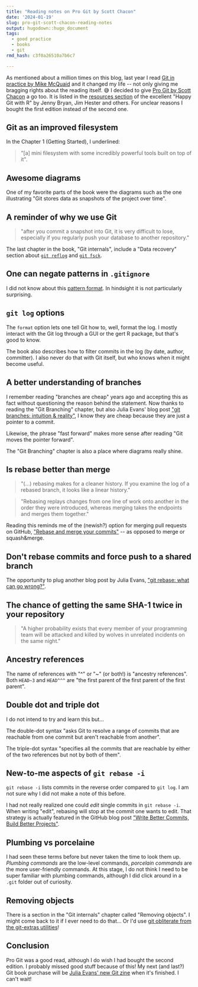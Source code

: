 ```yaml
---
title: "Reading notes on Pro Git by Scott Chacon"
date: '2024-01-19'
slug: pro-git-scott-chacon-reading-notes
output: hugodown::hugo_document
tags:
  - good practice
  - books
  - git
rmd_hash: c3f0a26510a7b6c7

---
```


As mentioned about a million times on this blog, last year I read [Git in practice by Mike McQuaid](/2023/11/01/reading-notes-git-in-practice/) and it changed my life -- not only giving me bragging rights about the reading itself. :sweat_smile: I decided to give [Pro Git by Scott Chacon](https://git-scm.com/book/en/v2) a go too. It is listed in the [resources section](https://happygitwithr.com/resources) of the excellent "Happy Git with R" by Jenny Bryan, Jim Hester and others. For unclear reasons I bought the first edition instead of the second one.

## Git as an improved filesystem

In the Chapter 1 (Getting Started), I underlined:

> "\[a\] mini filesystem with some incredibly powerful tools built on top of it".

## Awesome diagrams

One of my favorite parts of the book were the diagrams such as the one illustrating "Git stores data as snapshots of the project over time".

## A reminder of why we use Git

> "after you commit a snapshot into Git, it is very difficult to lose, especially if you regularly push your database to another repository."

The last chapter in the book, "Git internals", include a "Data recovery" section about [`git reflog`](https://docs.ropensci.org/saperlipopette/reference/exo_time_machine.html) and [`git fsck`](https://git-scm.com/docs/git-fsck).

## One can negate patterns in `.gitignore`

I did not know about this [pattern format](https://git-scm.com/docs/gitignore#_pattern_format). In hindsight it is not particularly surprising.

## `git log` options

The `format` option lets one tell Git how to, well, format the log. I mostly interact with the Git log through a GUI or the gert R package, but that's good to know.

The book also describes how to filter commits in the log (by date, author, committer). I also never do that with Git itself, but who knows when it might become useful.

## A better understanding of branches

I remember reading "branches are cheap" years ago and accepting this as fact without questioning the reason behind the statement. Now thanks to reading the "Git Branching" chapter, but also Julia Evans' blog post ["git branches: intuition & reality"](https://jvns.ca/blog/2023/11/23/branches-intuition-reality/), I know they are cheap because they are just a pointer to a commit.

Likewise, the phrase "fast forward" makes more sense after reading "Git moves the pointer forward".

The "Git Branching" chapter is also a place where diagrams really shine.

## Is rebase better than merge

> "(...) rebasing makes for a cleaner history. If you examine the log of a rebased branch, it looks like a linear history."

> "Rebasing replays changes from one line of work onto another in the order they were introduced, whereas merging takes the endpoints and merges them together."

Reading this reminds me of the (newish?) option for merging pull requests on GitHub, ["Rebase and merge your commits"](https://docs.github.com/en/pull-requests/collaborating-with-pull-requests/incorporating-changes-from-a-pull-request/about-pull-request-merges#rebase-and-merge-your-commits) -- as opposed to merge or squash&merge.

## Don't rebase commits and force push to a shared branch

The opportunity to plug another blog post by Julia Evans, ["git rebase: what can go wrong?"](https://jvns.ca/blog/2023/11/06/rebasing-what-can-go-wrong-/).

## The chance of getting the same SHA-1 twice in your repository

> "A higher probability exists that every member of your programming team will be attacked and killed by wolves in unrelated incidents on the same night."

## Ancestry references

The name of references with "^" or "~" (or both!) is "ancestry references". Both `HEAD~3` and `HEAD^^^` are "the first parent of the first parent of the first parent".

## Double dot and triple dot

I do not intend to try and learn this but...

The double-dot syntax "asks Git to resolve a range of commits that are reachable from one commit but aren't reachable from another".

The triple-dot syntax "specifies all the commits that are reachable by either of the two references but not by both of them".

## New-to-me aspects of `git rebase -i`

`git rebase -i` lists commits in the reverse order compared to `git log`. I am not sure why I did not make a note of this before.

I had not really realized one could *edit* single commits in `git rebase -i`. When writing "edit", rebasing will stop at the commit one wants to edit. That strategy is actually featured in the GitHub blog post ["Write Better Commits, Build Better Projects"](https://github.blog/2022-06-30-write-better-commits-build-better-projects/).

## Plumbing vs porcelaine

I had seen these terms before but never taken the time to look them up. *Plumbing commands* are the low-level commands, *porcelain commands* are the more user-friendly commands. At this stage, I do not think I need to be super familiar with plumbing commands, although I did click around in a `.git` folder out of curiosity.

## Removing objects

There is a section in the "Git internals" chapter called "Removing objects". I might come back to it if I ever need to do that... Or I'd use [git obliterate from the git-extras utilities](https://github.com/tj/git-extras/blob/main/Commands.md#git-obliterate)!

## Conclusion

Pro Git was a good read, although I do wish I had bought the second edition. I probably missed good stuff because of this! My next (and last?) Git book purchase will be [Julia Evans' new Git zine](https://jvns.ca/blog/2023/12/31/2023--year-in-review/#moving-slowly-is-okay) when it's finished. I can't wait!

